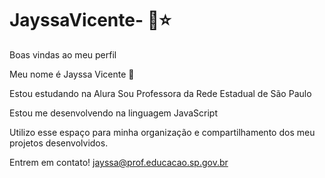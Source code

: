 # JayssaVicente- 🌻⭐
Boas vindas ao meu perfil 

Meu nome é Jayssa Vicente 💙

Estou estudando na Alura
Sou Professora da Rede Estadual de São Paulo 

Estou me desenvolvendo na linguagem JavaScript

Utilizo esse espaço para minha organização e compartilhamento dos meu projetos desenvolvidos.


Entrem em contato! jayssa@prof.educacao.sp.gov.br
